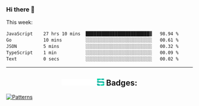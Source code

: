 ### Hi there 👋

This week:
<!--START_SECTION:waka-->

```txt
JavaScript    27 hrs 10 mins  ████████████████████████▓   98.94 %
Go            10 mins         ░░░░░░░░░░░░░░░░░░░░░░░░░   00.61 %
JSON          5 mins          ░░░░░░░░░░░░░░░░░░░░░░░░░   00.32 %
TypeScript    1 min           ░░░░░░░░░░░░░░░░░░░░░░░░░   00.09 %
Text          0 secs          ░░░░░░░░░░░░░░░░░░░░░░░░░   00.02 %
```

<!--END_SECTION:waka-->

---

<h2 style="text-align:center; font-weight: bold;" align="center"><img src="https://github.com/layer5io/layer5/blob/master/.github/assets/images/layer5/layer5-light-no-trim.svg" width="115px"> Badges: </h2>

<a href= "https://meshery.layer5.io/user/04079145-d65d-4d0f-a40e-533d358bea83?tab=badges"><img height="224px" src = "https://badges.layer5.io/assets/badges/patterns/patterns.png" alt = "Patterns" /></a>
